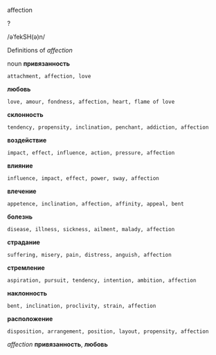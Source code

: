 affection

?

/əˈfekSH(ə)n/

Definitions of _affection_

noun
**привязанность**

    attachment, affection, love
**любовь**

    love, amour, fondness, affection, heart, flame of love
**склонность**

    tendency, propensity, inclination, penchant, addiction, affection
**воздействие**

    impact, effect, influence, action, pressure, affection
**влияние**

    influence, impact, effect, power, sway, affection
**влечение**

    appetence, inclination, affection, affinity, appeal, bent
**болезнь**

    disease, illness, sickness, ailment, malady, affection
**страдание**

    suffering, misery, pain, distress, anguish, affection
**стремление**

    aspiration, pursuit, tendency, intention, ambition, affection
**наклонность**

    bent, inclination, proclivity, strain, affection
**расположение**

    disposition, arrangement, position, layout, propensity, affection

_affection_
**привязанность**, **любовь**
